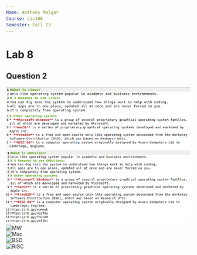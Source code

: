 ```yaml
--- 
Name: Anthony Melgar 
Course: cis106
Semester: Fall 23
---
```


# Lab 8 

## Question 2 
![q2](../Lab%208%20/Linux.png)<br>
![q2](../Lab%208%20/linux+other.png)<br>
![q2](../Lab%208%20/GNU+Linux.png)<br>
![MW](https://rb.gy/vommek)<br>
![Mac](https://rb.gy/nby76u)<br>
![BSD](https://rb.gy/fmn5b0)<br>
![RISC](https://rb.gy/a0fjk1)<br>
